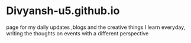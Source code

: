 # Divyansh-u5.github.io
page for my daily updates ,blogs and the creative things I learn everyday, writing the thoughts on events with a different perspective 
